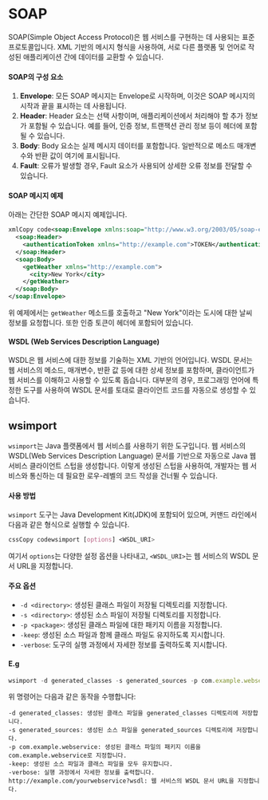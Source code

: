 # SOAP

SOAP(Simple Object Access Protocol)은 웹 서비스를 구현하는 데 사용되는 표준 프로토콜입니다. XML 기반의 메시지 형식을 사용하여, 서로 다른 플랫폼 및 언어로 작성된 애플리케이션 간에 데이터를 교환할 수 있습니다.&#x20;

#### SOAP의 구성 요소

1. **Envelope**: 모든 SOAP 메시지는 Envelope로 시작하며, 이것은 SOAP 메시지의 시작과 끝을 표시하는 데 사용됩니다.
2. **Header**: Header 요소는 선택 사항이며, 애플리케이션에서 처리해야 할 추가 정보가 포함될 수 있습니다. 예를 들어, 인증 정보, 트랜잭션 관리 정보 등이 헤더에 포함될 수 있습니다.
3. **Body**: Body 요소는 실제 메시지 데이터를 포함합니다. 일반적으로 메소드 매개변수와 반환 값이 여기에 표시됩니다.
4. **Fault**: 오류가 발생할 경우, Fault 요소가 사용되어 상세한 오류 정보를 전달할 수 있습니다.

#### SOAP 메시지 예제

아래는 간단한 SOAP 메시지 예제입니다.

```xml
xmlCopy code<soap:Envelope xmlns:soap="http://www.w3.org/2003/05/soap-envelope">
  <soap:Header>
    <authenticationToken xmlns="http://example.com">TOKEN</authenticationToken>
  </soap:Header>
  <soap:Body>
    <getWeather xmlns="http://example.com">
      <city>New York</city>
    </getWeather>
  </soap:Body>
</soap:Envelope>
```

위 예제에서는 `getWeather` 메소드를 호출하고 "New York"이라는 도시에 대한 날씨 정보를 요청합니다. 또한 인증 토큰이 헤더에 포함되어 있습니다.

#### WSDL (Web Services Description Language)

WSDL은 웹 서비스에 대한 정보를 기술하는 XML 기반의 언어입니다. WSDL 문서는 웹 서비스의 메소드, 매개변수, 반환 값 등에 대한 상세 정보를 포함하며, 클라이언트가 웹 서비스를 이해하고 사용할 수 있도록 돕습니다. 대부분의 경우, 프로그래밍 언어에 특정한 도구를 사용하여 WSDL 문서를 토대로 클라이언트 코드를 자동으로 생성할 수 있습니다.

## wsimport

`wsimport`는 Java 플랫폼에서 웹 서비스를 사용하기 위한 도구입니다. 웹 서비스의 WSDL(Web Services Description Language) 문서를 기반으로 자동으로 Java 웹 서비스 클라이언트 스텁을 생성합니다. 이렇게 생성된 스텁을 사용하여, 개발자는 웹 서비스와 통신하는 데 필요한 로우-레벨의 코드 작성을 건너뛸 수 있습니다.

#### 사용 방법

`wsimport` 도구는 Java Development Kit(JDK)에 포함되어 있으며, 커맨드 라인에서 다음과 같은 형식으로 실행할 수 있습니다.

```css
cssCopy codewsimport [options] <WSDL_URI>
```

여기서 `options`는 다양한 설정 옵션을 나타내고, `<WSDL_URI>`는 웹 서비스의 WSDL 문서 URL을 지정합니다.

#### 주요 옵션

* `-d <directory>`: 생성된 클래스 파일이 저장될 디렉토리를 지정합니다.
* `-s <directory>`: 생성된 소스 파일이 저장될 디렉토리를 지정합니다.
* `-p <package>`: 생성된 클래스 파일에 대한 패키지 이름을 지정합니다.
* `-keep`: 생성된 소스 파일과 함께 클래스 파일도 유지하도록 지시합니다.
* `-verbose`: 도구의 실행 과정에서 자세한 정보를 출력하도록 지시합니다.

#### E.g

```javascript
wsimport -d generated_classes -s generated_sources -p com.example.webservice -keep -verbose http://example.com/yourwebservice?wsdl
```

위 명령어는 다음과 같은 동작을 수행합니다:

```
-d generated_classes: 생성된 클래스 파일을 generated_classes 디렉토리에 저장합니다.
-s generated_sources: 생성된 소스 파일을 generated_sources 디렉토리에 저장합니다.
-p com.example.webservice: 생성된 클래스 파일의 패키지 이름을 com.example.webservice로 지정합니다.
-keep: 생성된 소스 파일과 클래스 파일을 모두 유지합니다.
-verbose: 실행 과정에서 자세한 정보를 출력합니다.
http://example.com/yourwebservice?wsdl: 웹 서비스의 WSDL 문서 URL을 지정합니다.
```
